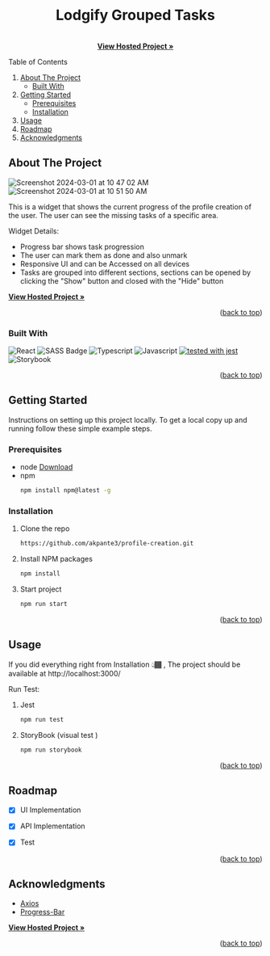 
<a name="readme-top"></a>



<!-- PROJECT LOGO -->
<br />
<div align="center">
  <h1 align="center"> Lodgify Grouped Tasks</h1>
  <p align="center">
    <br />
    <a href="https://profile-creation-iota.vercel.app/"><strong>View Hosted Project »</strong></a>
    <br />
  </p>
</div>



<!-- TABLE OF CONTENTS -->
  <summary>Table of Contents</summary>
  <ol>
    <li>
      <a href="#about-the-project">About The Project</a>
      <ul>
        <li><a href="#built-with">Built With</a></li>
      </ul>
    </li>
    <li>
      <a href="#getting-started">Getting Started</a>
      <ul>
        <li><a href="#prerequisites">Prerequisites</a></li>
        <li><a href="#installation">Installation</a></li>
      </ul>
    </li>
    <li><a href="#usage">Usage</a></li>
    <li><a href="#roadmap">Roadmap</a></li>
    <li><a href="#acknowledgments">Acknowledgments</a></li>
  </ol>




<!-- ABOUT THE PROJECT -->
## About The Project

![Screenshot 2024-03-01 at 10 47 02 AM](https://github.com/akpante3/profile-creation/assets/37974813/76160316-7184-49ce-a5a3-05a4d83212c7)
![Screenshot 2024-03-01 at 10 51 50 AM](https://github.com/akpante3/profile-creation/assets/37974813/3040f724-c6b8-4ad9-a0d2-824f55a116b9)


This is a widget that shows the current progress of the profile creation of the user. The user can see the missing tasks of a specific area.

Widget Details:
* Progress bar shows task progression
* The user can mark them as done and also unmark
* Responsive UI and can be Accessed on all devices
* Tasks are grouped into different sections, sections can be opened by clicking the "Show" button and closed with the "Hide" button 

<a href="https://profile-creation-iota.vercel.app/"><strong>View Hosted Project »</strong></a>

<p align="right">(<a href="#readme-top">back to top</a>)</p>



### Built With

![React](https://img.shields.io/badge/-React-61DBFB?style=for-the-badge&labelColor=black&logo=react&logoColor=61DBFB)
![SASS Badge](https://img.shields.io/badge/Sass-CC6699?style=for-the-badge&logo=sass&logoColor=white)
![Typescript](https://img.shields.io/badge/Typescript-007acc?style=for-the-badge&labelColor=black&logo=typescript&logoColor=007acc)
![Javascript](https://img.shields.io/badge/Javascript-F0DB4F?style=for-the-badge&labelColor=black&logo=javascript&logoColor=F0DB4F)
[![tested with jest](https://img.shields.io/badge/tested_with-jest-99424f.svg?logo=jest)](https://github.com/jestjs/jest)
![Storybook](https://cdn.jsdelivr.net/gh/storybookjs/brand@main/badge/badge-storybook.svg)



<p align="right">(<a href="#readme-top">back to top</a>)</p>



<!-- GETTING STARTED -->
## Getting Started

Instructions on setting up this project locally.
To get a local copy up and running follow these simple example steps.

### Prerequisites
* node <a href="https://nodejs.org/en">Download</a>
* npm
  ```sh
  npm install npm@latest -g
  ```

### Installation

1. Clone the repo
     ```sh
     https://github.com/akpante3/profile-creation.git
     ```
2. Install NPM packages
     ```sh
     npm install
     ```
3. Start project
     ```sh
     npm run start
     ```

<p align="right">(<a href="#readme-top">back to top</a>)</p>



<!-- USAGE EXAMPLES -->
## Usage
If you did everything right from Installation 👆🏾 , The project should be available at http://localhost:3000/
 
Run Test: 
1. Jest
   ```sh
   npm run test
   ```
2. StoryBook (visual test )
   ```sh
   npm run storybook
   ```

<p align="right">(<a href="#readme-top">back to top</a>)</p>



<!-- ROADMAP -->
## Roadmap

- [x] UI Implementation
- [x] API Implementation 
- [x] Test


<p align="right">(<a href="#readme-top">back to top</a>)</p>


<!-- ACKNOWLEDGMENTS -->
## Acknowledgments

* [Axios](https://www.npmjs.com/package/axios)
* [Progress-Bar](https://www.npmjs.com/package/@ramonak/react-progress-bar)

<a href="https://profile-creation-iota.vercel.app/"><strong>View Hosted Project »</strong></a>


<p align="right">(<a href="#readme-top">back to top</a>)</p>


